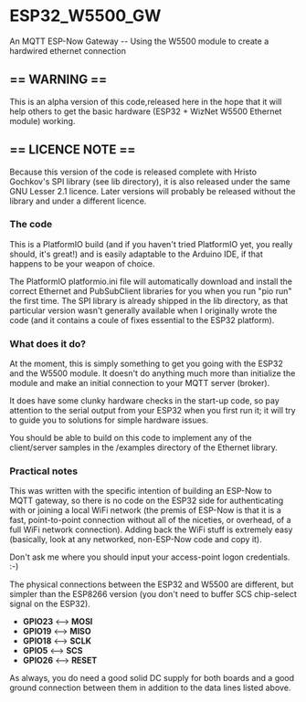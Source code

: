 # ESP32_W5500_GW
An MQTT ESP-Now Gateway   --   Using the W5500 module to create a hardwired ethernet connection

##  == WARNING ==
This is an alpha version of this code,released here in the hope that it will help others to get the basic hardware (ESP32 + WizNet W5500 Ethernet module) working.

## == LICENCE NOTE ==
Because this version of the code is released complete with Hristo Gochkov's SPI library (see lib directory), it is also released under the same GNU Lesser 2.1 licence.  Later versions will probably be released without the library and under a different licence.

### The code
This is a PlatformIO build (and if you haven't tried PlatformIO yet, you really should, it's great!) and is easily adaptable to the Arduino IDE, if that happens to be your weapon of choice.

The PlatformIO platformio.ini file will automatically download and install the correct Ethernet and PubSubClient libraries for you when you run "pio run" the first time.  The SPI library is already shipped in the lib directory, as that particular version wasn't generally available when I originally wrote the code (and it contains a coule of fixes essential to the ESP32 platform).

### What does it do?
At the moment, this is simply something to get you going with the ESP32 and the W5500 module.  It doesn't do anything much more than initialize the module and make an initial connection to your MQTT server (broker).

It does have some clunky hardware checks in the start-up code, so pay attention to the serial output from your ESP32 when you first run it; it will try to guide you to solutions for simple hardware issues.

You should be able to build on this code to implement any of the client/server samples in the /examples directory of the Ethernet library.

### Practical notes
This was written with the specific intention of building an ESP-Now to MQTT gateway, so there is no code on the ESP32 side for authenticating with or joining a local WiFi network (the premis of ESP-Now is that it is a fast, point-to-point connection without all of the niceties, or overhead, of a full WiFi network connection).  Adding back the WiFi stuff is extremely easy (basically, look at any networked, non-ESP-Now code and copy it).

Don't ask me where you should input your access-point logon credentials.  :-)

The physical connections between the ESP32 and W5500 are different, but simpler than the ESP8266 version (you don't need to buffer SCS chip-select signal on the ESP32).

-  **GPIO23**   <-->   **MOSI**
-  **GPIO19**   <-->   **MISO**
-  **GPIO18**   <-->   **SCLK**
-  **GPIO5**    <-->   **SCS**
-  **GPIO26**   <-->   **RESET**

As always, you do need a good solid DC supply for both boards and a good ground connection between them in addition to the data lines listed above.




